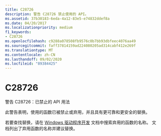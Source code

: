 ```yaml
---
title: C28726
description: 警告 C28726 禁止使用的 API。
ms.assetid: 37b30183-6eda-4a12-83e5-e74832ddef8a
ms.date: 04/20/2017
ms.localizationpriority: medium
f1_keywords:
- C28726
ms.openlocfilehash: c9288a078508fb9576c0b7bb93dbfeec4076aa49
ms.sourcegitcommit: faff37814159ad224080205ad314cabf412e269f
ms.translationtype: MT
ms.contentlocale: zh-CN
ms.lasthandoff: 09/02/2020
ms.locfileid: "89384425"
---
```

# <a name="c28726"></a>C28726


警告 C28726：已禁止的 API 用法

此警告表明，使用的函数已被禁止或弃用，并且具有更可靠和更安全的替换。

若要查找替换，请在 [Windows 驱动程序开发](../index.yml) 文档中搜索弃用的函数的名称。 文档列出了弃用函数的名称并建议替换。

 

